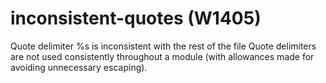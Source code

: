 # inconsistent-quotes (W1405)

Quote delimiter %s is inconsistent with the rest of the file Quote
delimiters are not used consistently throughout a module (with
allowances made for avoiding unnecessary escaping).

